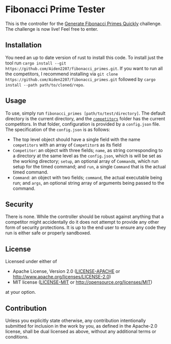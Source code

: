 # Fibonacci Prime Tester

This is the controller for the [Generate Fibonacci Primes Quickly](https://codegolf.stackexchange.com/questions/248746/generate-fibonacci-primes-quickly) challenge.
 The challenge is now live! Feel free to enter.
## Installation

You need an up to date version of rust to install this code. To install just the tool run `cargo install --git https://github.com/Aiden2207/fibonacci_primes.git`. If you want to run all the competitors, I recommend installing via `git clone https://github.com/Aiden2207/fibonacci_primes.git` followed by `cargo install --path path/to/cloned/repo`.

## Usage

To use, simply run `fibonacci_primes [path/to/test/directory]`. The default directory is the current directory, and the [`competitors`](competitors) folder has the current competitors. In that folder, configuration is provided by a `config.json` file. The specification of the `config.json` is as follows:

- The top level object should have a single field with the name `competitors` with an array of `Competitor`s as its field
- `Competitor`: an object with three fields; `name`, as string corresponding to a directory at the same level as the `config.json`, which is will be set as the working directory; `setup`, an optional array of `Command`s, which run setup for the timed command; and `run`, a single `Command` that is the actual timed command.
- `Command`: an object with two fields; `command`, the actual executable being run; and `args`, an optional string array of arguments being passed to the command.


## Security

There is none. While the controller should be robust against anything that a competitor might accidentally do it does not attempt to provide any other form of security protections. It is up to the end user to ensure any code they run is either safe or properly sandboxed.

## License

Licensed under either of

 * Apache License, Version 2.0
   ([LICENSE-APACHE](LICENSE-APACHE) or http://www.apache.org/licenses/LICENSE-2.0)
 * MIT license
   ([LICENSE-MIT](LICENSE-MIT) or http://opensource.org/licenses/MIT)

at your option.

## Contribution

Unless you explicitly state otherwise, any contribution intentionally submitted
for inclusion in the work by you, as defined in the Apache-2.0 license, shall be
dual licensed as above, without any additional terms or conditions.
